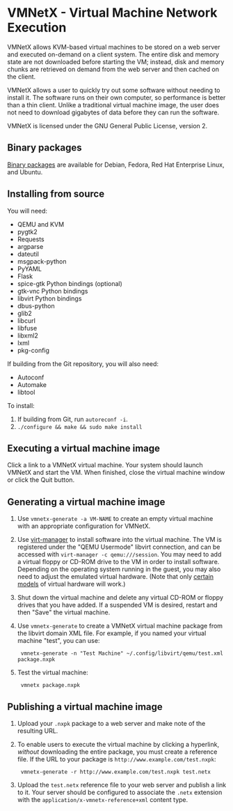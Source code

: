 VMNetX - Virtual Machine Network Execution
==========================================

VMNetX allows KVM-based virtual machines to be stored on a web server
and executed on-demand on a client system.  The entire disk and memory
state are not downloaded before starting the VM; instead, disk and
memory chunks are retrieved on demand from the web server and then
cached on the client.

VMNetX allows a user to quickly try out some software without needing
to install it.  The software runs on their own computer, so performance
is better than a thin client.  Unlike a traditional virtual machine
image, the user does not need to download gigabytes of data before they
can run the software.

VMNetX is licensed under the GNU General Public License, version 2.

Binary packages
---------------

[Binary packages][binaries] are available for Debian, Fedora, Red Hat
Enterprise Linux, and Ubuntu.

[binaries]: https://olivearchive.org/docs/vmnetx/install/

Installing from source
----------------------

You will need:

* QEMU and KVM
* pygtk2
* Requests
* argparse
* dateutil
* msgpack-python
* PyYAML
* Flask
* spice-gtk Python bindings (optional)
* gtk-vnc Python bindings
* libvirt Python bindings
* dbus-python
* glib2
* libcurl
* libfuse
* libxml2
* lxml
* pkg-config

If building from the Git repository, you will also need:

* Autoconf
* Automake
* libtool

To install:

1. If building from Git, run `autoreconf -i`.
2. `./configure && make && sudo make install`

Executing a virtual machine image
---------------------------------

Click a link to a VMNetX virtual machine.  Your system should launch
VMNetX and start the VM.  When finished, close the virtual machine
window or click the Quit button.

Generating a virtual machine image
----------------------------------

1. Use `vmnetx-generate -a VM-NAME` to create an empty virtual machine
with an appropriate configuration for VMNetX.

2. Use [virt-manager][virt-manager] to install software into the virtual
machine.  The VM is registered under the "QEMU Usermode" libvirt connection,
and can be accessed with `virt-manager -c qemu:///session`.  You may need to
add a virtual floppy or CD-ROM drive to the VM in order to install software.
Depending on the operating system running in the guest, you may also need to
adjust the emulated virtual hardware.  (Note that only [certain
models][hw-models] of virtual hardware will work.)

3. Shut down the virtual machine and delete any virtual CD-ROM or floppy
drives that you have added.  If a suspended VM is desired, restart and then
"Save" the virtual machine.

4. Use `vmnetx-generate` to create a VMNetX virtual machine package
from the libvirt domain XML file.  For example, if you named your
virtual machine "test", you can use:

        vmnetx-generate -n "Test Machine" ~/.config/libvirt/qemu/test.xml package.nxpk

5. Test the virtual machine:

        vmnetx package.nxpk

[virt-manager]: http://virt-manager.org/
[hw-models]: https://github.com/cmusatyalab/vmnetx/wiki/Permitted-virtual-hardware

Publishing a virtual machine image
----------------------------------

1. Upload your `.nxpk` package to a web server and make note of the
resulting URL.

2. To enable users to execute the virtual machine by clicking a hyperlink,
*without* downloading the entire package, you must create a reference file.
If the URL to your package is `http://www.example.com/test.nxpk`:

        vmnetx-generate -r http://www.example.com/test.nxpk test.netx

3.  Upload the `test.netx` reference file to your web server and publish
a link to it.  Your server should be configured to associate the `.netx`
extension with the `application/x-vmnetx-reference+xml` content type.
